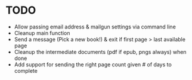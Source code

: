 # TODO

-   Allow passing email address & mailgun settings via command line
-   Cleanup main function
-   Send a message (Pick a new book!) & exit if first page > last available page
-   Cleanup the intermediate documents (pdf if epub, pngs always) when done
-   Add support for sending the right page count given # of days to complete
